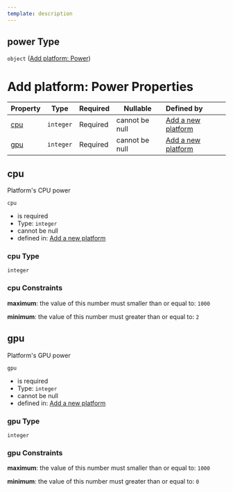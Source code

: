 ```yaml
---
template: description
---
```


## power Type

`object` ([Add platform: Power](add-platform-properties-add-platform-power.md))

# Add platform: Power Properties

| Property    | Type      | Required | Nullable       | Defined by                                                                                                                                                                   |
| :---------- | --------- | -------- | -------------- | :--------------------------------------------------------------------------------------------------------------------------------------------------------------------------- |
| [cpu](#cpu) | `integer` | Required | cannot be null | [Add a new platform](add-platform-properties-add-platform-power-properties-cpu.md "http&#x3A;//www.city-game-studio.com/add.platform.json#/properties/power/properties/cpu") |
| [gpu](#gpu) | `integer` | Required | cannot be null | [Add a new platform](add-platform-properties-add-platform-power-properties-gpu.md "http&#x3A;//www.city-game-studio.com/add.platform.json#/properties/power/properties/gpu") |

## cpu

Platform's CPU power


`cpu`

-   is required
-   Type: `integer`
-   cannot be null
-   defined in: [Add a new platform](add-platform-properties-add-platform-power-properties-cpu.md "http&#x3A;//www.city-game-studio.com/add.platform.json#/properties/power/properties/cpu")

### cpu Type

`integer`

### cpu Constraints

**maximum**: the value of this number must smaller than or equal to: `1000`

**minimum**: the value of this number must greater than or equal to: `2`

## gpu

Platform's GPU power


`gpu`

-   is required
-   Type: `integer`
-   cannot be null
-   defined in: [Add a new platform](add-platform-properties-add-platform-power-properties-gpu.md "http&#x3A;//www.city-game-studio.com/add.platform.json#/properties/power/properties/gpu")

### gpu Type

`integer`

### gpu Constraints

**maximum**: the value of this number must smaller than or equal to: `1000`

**minimum**: the value of this number must greater than or equal to: `0`
